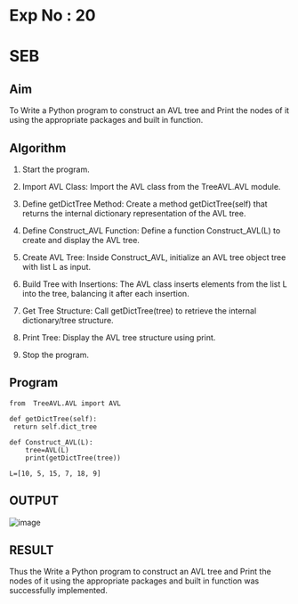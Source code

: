 # Exp No : 20
# SEB

## Aim
To Write a Python program to construct an AVL tree and Print the nodes of it using the appropriate packages and built in function.

## Algorithm

1. Start the program.
   
2. Import AVL Class: Import the AVL class from the TreeAVL.AVL module.

3. Define getDictTree Method: Create a method getDictTree(self) that returns the internal dictionary representation of the AVL tree.

4. Define Construct_AVL Function: Define a function Construct_AVL(L) to create and display the AVL tree.

5. Create AVL Tree: Inside Construct_AVL, initialize an AVL tree object tree with list L as input.

6. Build Tree with Insertions: The AVL class inserts elements from the list L into the tree, balancing it after each insertion.

7. Get Tree Structure: Call getDictTree(tree) to retrieve the internal dictionary/tree structure.

8. Print Tree: Display the AVL tree structure using print.

9. Stop the program.

## Program

```
from  TreeAVL.AVL import AVL

def getDictTree(self):
 return self.dict_tree

def Construct_AVL(L):
    tree=AVL(L)
    print(getDictTree(tree))
    
L=[10, 5, 15, 7, 18, 9]
```

## OUTPUT

![image](https://github.com/user-attachments/assets/54e30a4a-d9c1-46aa-8773-4dad10028080)

## RESULT

Thus the Write a Python program to construct an AVL tree and Print the nodes of it using the appropriate packages and built in function was successfully implemented.
